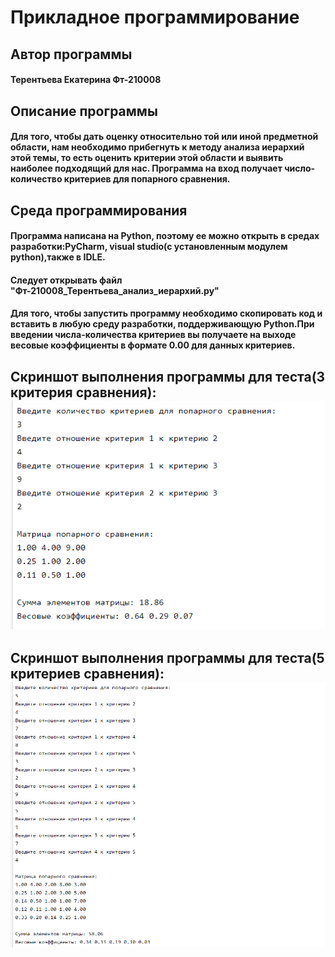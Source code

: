 # Прикладное программирование
<h2 => Автор программы </a> 
<h4 => Терентьева Екатерина Фт-210008 </a> 
<h2 => Описание программы </a> 
<h4 align=>Для того, чтобы дать оценку относительно той или иной предметной области, нам необходимо прибегнуть к методу анализа иерархий этой темы, то есть оценить критерии этой области и выявить наиболее подходящий для нас. Программа на вход получает число-количество критериев для попарного сравнения. </h3>
<h2 => Среда программирования </a> 
<h4 align=>Программа написана на Python, поэтому ее можно открыть в средах разработки:PyCharm, visual studiо(с установленным модулем python),также в IDLE. </h3>
<h4 align=>Следует открывать файл "Фт-210008_Терентьева_анализ_иерархий.py" </h3>
<h4 align=>Для того, чтобы запустить программу необходимо скопировать код и вставить в любую среду разработки, поддерживающую Python.При введении числа-количества критериев вы получаете на выходе весовые коэффициенты в формате 0.00 для данных критериев. </h3>
<h2 => Скриншот выполнения программы для теста(3 критерия сравнения): </a> 
<img src="https://github.com/Katerina001Tr/laba-6-Hierarchy-Analysis-Method/blob/main/screenshots/%D0%A1%D0%BD%D0%B8%D0%BC%D0%BE%D0%BA%20%D1%8D%D0%BA%D1%80%D0%B0%D0%BD%D0%B0%20(1005).png" alt="">
<h2 => Скриншот выполнения программы для теста(5 критериев сравнения): </a> 
<img src="https://github.com/Katerina001Tr/laba-6-Hierarchy-Analysis-Method/blob/main/screenshots/%D0%A1%D0%BD%D0%B8%D0%BC%D0%BE%D0%BA%20%D1%8D%D0%BA%D1%80%D0%B0%D0%BD%D0%B0%20(1006).png" alt="">

